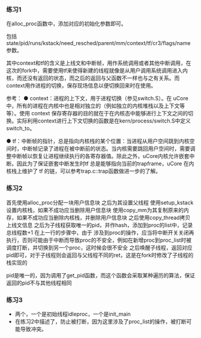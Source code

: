 ### 练习1

在alloc_proc函数中，添加对应的初始化参数即可。

包括state/pid/runs/kstack/need_resched/parent/mm/context/tf/cr3/flags/name参数。

其中context和tf的含义是上线文和中断帧，用作系统调用或者其他中断调用，在这次的fork中，需要使用tf来使得新建的线程就像是从用户调用系统调用进入内核，而还没有返回的状态，而之后的返回与父函数不一样也与之有关系。而context用作进程的切换，保存现场信息以便切换回来时在使用。

参考：
● context：进程的上下文，用于进程切换（参见switch.S）。在 uCore中，所有的进程在内核中也是相对独立的（例如独立的内核堆栈以及上下文等等）。使用 context 保存寄存器的目的就在于在内核态中能够进行上下文之间的切换。实际利用context进行上下文切换的函数是在kern/process/switch.S中定义switch_to。

● tf：中断帧的指针，总是指向内核栈的某个位置：当进程从用户空间跳到内核空间时，中断帧记录了进程在被中断前的状态。当内核需要跳回用户空间时，需要调整中断帧以恢复让进程继续执行的各寄存器值。除此之外，uCore内核允许嵌套中断。因此为了保证嵌套中断发生时tf 总是能够指向当前的trapframe，uCore 在内核栈上维护了 tf 的链，可以参考trap.c::trap函数做进一步的了解。

### 练习2

首先使用alloc_proc分配一块用户信息块
之后为其设置父线程
使用setup_kstack设置内核栈，如果不成功应当删除用户信息块
使用copy_mm为其复制原来的内存，如果不成功应当删除内核栈，并删除用户信息块
之后使用copy_thread拷贝上线文信息
之后为子线程获取唯一的pid，并作hash，添加到proc的list中，记录总线程数+1
在上一行的步骤中，由于	涉及到proc的操作，应当将中断开关关闭再执行，否则可能由于中断而导致proc的不安全，例如在新增proc到proc_list时被调度打断，并切换到另一个proc，这时候会很不安全
之后唤醒子线程，返回对应pid即可，对于子线程则会返回与父线程不同的ret，这是在fork时修改了子线程的栈实现的

pid是唯一的，因为调用了get_pid函数，而这个函数会采取某种遍历的算法，保证返回的pid不与其他线程相同

### 练习3

- 两个，一个是初始线程idleproc，一个是init_main
- 在练习2中描述了，防止被打断，因为这里涉及了proc_list的操作，被打断可能导致冲突。